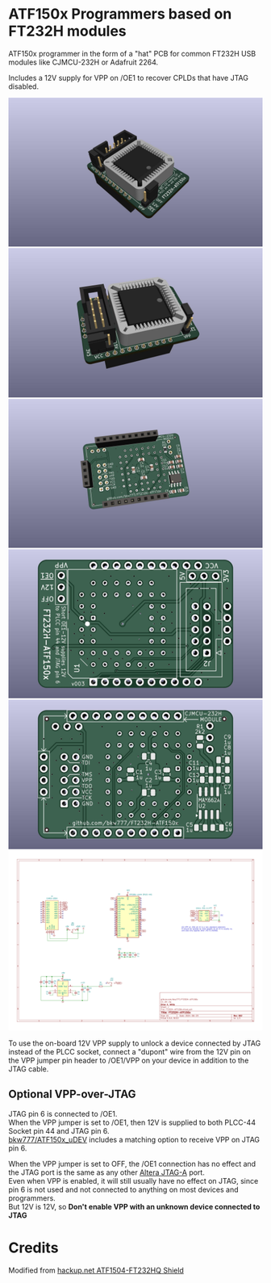 # ATF150x Programmers based on FT232H modules

ATF150x programmer in the form of a "hat" PCB for common FT232H USB modules like CJMCU-232H or Adafruit 2264.

Includes a 12V supply for VPP on /OE1 to recover CPLDs that have JTAG disabled.

![](PCB/out/FT232H-ATF150x.jpg)
![](PCB/out/FT232H-ATF150x.2.jpg)
![](PCB/out/FT232H-ATF150x.3.jpg)
![](PCB/out/FT232H-ATF150x.f.jpg)
![](PCB/out/FT232H-ATF150x.b.jpg)
![](PCB/out/FT232H-ATF150x.svg)

To use the on-board 12V VPP supply to unlock a device connected by JTAG instead of the PLCC socket, connect a "dupont" wire from the 12V pin on the VPP jumper pin header to /OE1/VPP on your device in addition to the JTAG cable.

## Optional VPP-over-JTAG
JTAG pin 6 is connected to /OE1.  
When the VPP jumper is set to /OE1, then 12V is supplied to both PLCC-44 Socket pin 44 and JTAG pin 6.  
[bkw777/ATF150x_uDEV](https://github.com/bkw777/ATF150x_uDEV) includes a matching option to receive VPP on JTAG pin 6.

When the VPP jumper is set to OFF, the /OE1 connection has no effect and the JTAG port is the same as any other [Altera JTAG-A](PCB/datasheets/JTAG-A.pfd) port.  
Even when VPP is enabled, it will still usually have no effect on JTAG, since pin 6 is not used and not connected to anything on most devices and programmers.  
But 12V is 12V, so **Don't enable VPP with an unknown device connected to JTAG**  

# Credits
Modified from [hackup.net ATF1504-FT232HQ Shield](https://www.hackup.net/2020/01/erasing-and-programming-the-atf1504-cpld/)
